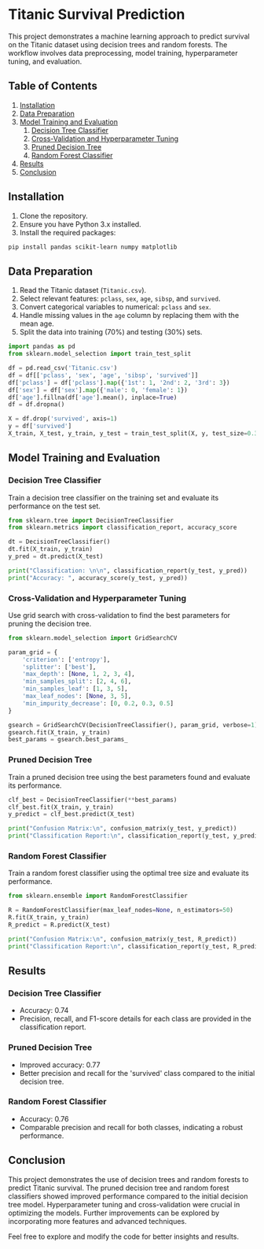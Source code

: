# Titanic Survival Prediction

This project demonstrates a machine learning approach to predict survival on the Titanic dataset using decision trees and random forests. The workflow involves data preprocessing, model training, hyperparameter tuning, and evaluation.

## Table of Contents
1. [Installation](#installation)
2. [Data Preparation](#data-preparation)
3. [Model Training and Evaluation](#model-training-and-evaluation)
    1. [Decision Tree Classifier](#decision-tree-classifier)
    2. [Cross-Validation and Hyperparameter Tuning](#cross-validation-and-hyperparameter-tuning)
    3. [Pruned Decision Tree](#pruned-decision-tree)
    4. [Random Forest Classifier](#random-forest-classifier)
4. [Results](#results)
5. [Conclusion](#conclusion)

## Installation

1. Clone the repository.
2. Ensure you have Python 3.x installed.
3. Install the required packages:

```bash
pip install pandas scikit-learn numpy matplotlib
```

## Data Preparation

1. Read the Titanic dataset (`Titanic.csv`).
2. Select relevant features: `pclass`, `sex`, `age`, `sibsp`, and `survived`.
3. Convert categorical variables to numerical: `pclass` and `sex`.
4. Handle missing values in the `age` column by replacing them with the mean age.
5. Split the data into training (70%) and testing (30%) sets.

```python
import pandas as pd
from sklearn.model_selection import train_test_split

df = pd.read_csv('Titanic.csv')
df = df[['pclass', 'sex', 'age', 'sibsp', 'survived']]
df['pclass'] = df['pclass'].map({'1st': 1, '2nd': 2, '3rd': 3})
df['sex'] = df['sex'].map({'male': 0, 'female': 1})
df['age'].fillna(df['age'].mean(), inplace=True)
df = df.dropna()

X = df.drop('survived', axis=1)
y = df['survived']
X_train, X_test, y_train, y_test = train_test_split(X, y, test_size=0.3)
```

## Model Training and Evaluation

### Decision Tree Classifier

Train a decision tree classifier on the training set and evaluate its performance on the test set.

```python
from sklearn.tree import DecisionTreeClassifier
from sklearn.metrics import classification_report, accuracy_score

dt = DecisionTreeClassifier()
dt.fit(X_train, y_train)
y_pred = dt.predict(X_test)

print("Classification: \n\n", classification_report(y_test, y_pred))
print("Accuracy: ", accuracy_score(y_test, y_pred))
```

### Cross-Validation and Hyperparameter Tuning

Use grid search with cross-validation to find the best parameters for pruning the decision tree.

```python
from sklearn.model_selection import GridSearchCV

param_grid = {
    'criterion': ['entropy'],
    'splitter': ['best'],
    'max_depth': [None, 1, 2, 3, 4],
    'min_samples_split': [2, 4, 6],
    'min_samples_leaf': [1, 3, 5],
    'max_leaf_nodes': [None, 3, 5],
    'min_impurity_decrease': [0, 0.2, 0.3, 0.5]
}

gsearch = GridSearchCV(DecisionTreeClassifier(), param_grid, verbose=1)
gsearch.fit(X_train, y_train)
best_params = gsearch.best_params_
```

### Pruned Decision Tree

Train a pruned decision tree using the best parameters found and evaluate its performance.

```python
clf_best = DecisionTreeClassifier(**best_params)
clf_best.fit(X_train, y_train)
y_predict = clf_best.predict(X_test)

print("Confusion Matrix:\n", confusion_matrix(y_test, y_predict))
print("Classification Report:\n", classification_report(y_test, y_predict))
```

### Random Forest Classifier

Train a random forest classifier using the optimal tree size and evaluate its performance.

```python
from sklearn.ensemble import RandomForestClassifier

R = RandomForestClassifier(max_leaf_nodes=None, n_estimators=50)
R.fit(X_train, y_train)
R_predict = R.predict(X_test)

print("Confusion Matrix:\n", confusion_matrix(y_test, R_predict))
print("Classification Report:\n", classification_report(y_test, R_predict))
```

## Results

### Decision Tree Classifier
- Accuracy: 0.74
- Precision, recall, and F1-score details for each class are provided in the classification report.

### Pruned Decision Tree
- Improved accuracy: 0.77
- Better precision and recall for the 'survived' class compared to the initial decision tree.

### Random Forest Classifier
- Accuracy: 0.76
- Comparable precision and recall for both classes, indicating a robust performance.

## Conclusion

This project demonstrates the use of decision trees and random forests to predict Titanic survival. The pruned decision tree and random forest classifiers showed improved performance compared to the initial decision tree model. Hyperparameter tuning and cross-validation were crucial in optimizing the models. Further improvements can be explored by incorporating more features and advanced techniques.

Feel free to explore and modify the code for better insights and results.
